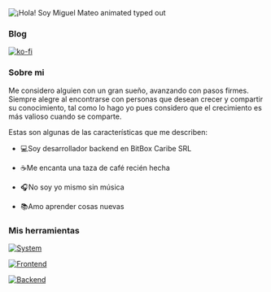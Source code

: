 <img src="https://readme-typing-svg.demolab.com?font=Fira+Code&pause=1000&width=435&lines=%C2%A1Hola!+Soy+Miguel+Mateo" align="middle" alt="¡Hola! Soy Miguel Mateo animated typed out" />

### Blog

[![ko-fi](https://ko-fi.com/img/githubbutton_sm.svg)](https://ko-fi.com/W7W6Y5HA2)

### Sobre mi

Me considero alguien con un gran sueño, avanzando con pasos firmes. Siempre alegre al encontrarse con personas que desean crecer y compartir su conocimiento, tal como lo hago yo pues considero que el crecimiento es más valioso cuando se comparte.

Estas son algunas de las características que me describen:

- 💻Soy desarrollador backend en BitBox Caribe SRL

- ☕Me encanta una taza de café recién hecha

- 🎧No soy yo mismo sin música

- 📚Amo aprender cosas nuevas

### Mis herramientas
[![System](https://skillicons.dev/icons?i=git,docker,postgresql)](https://skillicons.dev)

[![Frontend](https://skillicons.dev/icons?i=javascript,typescript,angular)](https://skillicons.dev)

[![Backend](https://skillicons.dev/icons?i=php,laravel,nestjs)](https://skillicons.dev)
